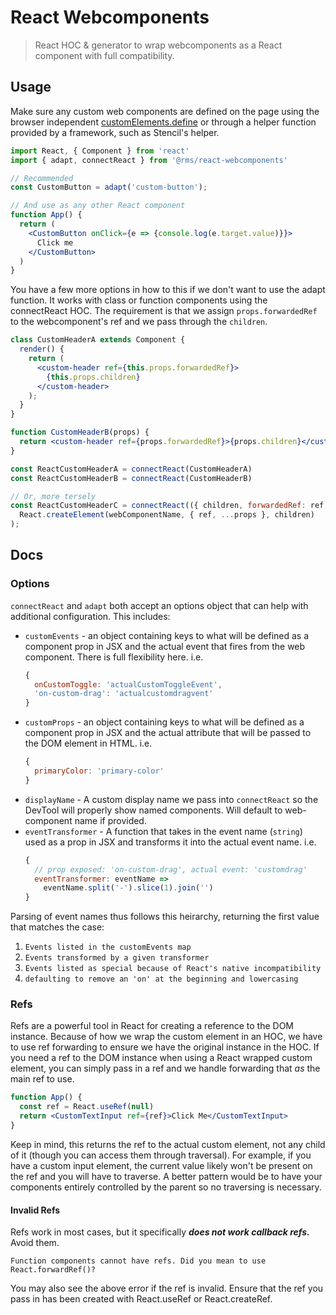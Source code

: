 # React Webcomponents

> React HOC & generator to wrap webcomponents as a React component with full compatibility.

## Usage
Make sure any custom web components are defined on the page using the browser independent
[customElements.define](https://developer.mozilla.org/en-US/docs/Web/API/CustomElementRegistry/define)
or through a helper function provided by a framework, such as Stencil's helper.

```jsx
import React, { Component } from 'react'
import { adapt, connectReact } from '@rms/react-webcomponents'

// Recommended
const CustomButton = adapt('custom-button');

// And use as any other React component
function App() {
  return (
    <CustomButton onClick={e => {console.log(e.target.value)}}>
      Click me
    </CustomButton>
  )
}
```

You have a few more options in how to this if we don't want to use the adapt function. It works with
class or function components using the connectReact HOC. The requirement is that we assign
`props.forwardedRef` to the webcomponent's ref and we pass through the `children`.

```jsx
class CustomHeaderA extends Component {
  render() {
    return (
      <custom-header ref={this.props.forwardedRef}>
        {this.props.children}
      </custom-header>
    );
  }
}

function CustomHeaderB(props) {
  return <custom-header ref={props.forwardedRef}>{props.children}</custom-header>
}

const ReactCustomHeaderA = connectReact(CustomHeaderA)
const ReactCustomHeaderB = connectReact(CustomHeaderB)

// Or, more tersely
const ReactCustomHeaderC = connectReact(({ children, forwardedRef: ref, ...props }) =>
  React.createElement(webComponentName, { ref, ...props }, children)
);
```

## Docs

### Options
`connectReact` and `adapt` both accept an options object that can help with additional configuration.
This includes:
  - `customEvents` - an object containing keys to what will be defined as a component
    prop in JSX and the actual event that fires from the web component. There is full
    flexibility here. i.e.
    ```js
    {
      onCustomToggle: 'actualCustomToggleEvent',
      'on-custom-drag': 'actualcustomdragvent'
    }
    ```
  - `customProps` - an object containing keys to what will be defined as a component
    prop in JSX and the actual attribute that will be passed to the DOM element in HTML. i.e.
    ```js
    {
      primaryColor: 'primary-color'
    }
    ```
  - `displayName` - A custom display name we pass into `connectReact` so the DevTool
    will properly show named components. Will default to web-component name if provided.
  - `eventTransformer` - A function that takes in the event name (`string`) used as a prop in JSX
    and transforms it into the actual event name. i.e.
    ```js
    {
      // prop exposed: 'on-custom-drag', actual event: 'customdrag'
      eventTransformer: eventName =>
        eventName.split('-').slice(1).join('')
    }
    ```

Parsing of event names thus follows this heirarchy, returning the first value that matches the case:
  1. `Events listed in the customEvents map` 
  1. `Events transformed by a given transformer`
  1. `Events listed as special because of React's native incompatibility`
  1. `defaulting to remove an 'on' at the beginning and lowercasing`

### Refs
Refs are a powerful tool in React for creating a reference to the DOM instance. Because of how we wrap
the custom element in an HOC, we have to use ref forwarding to ensure we have the original instance in
the HOC. If you need a ref to the DOM instance when using a React wrapped custom element, you can simply
pass in a ref and we handle forwarding that _as_ the main ref to use.

```jsx
function App() {
  const ref = React.useRef(null)
  return <CustomTextInput ref={ref}>Click Me</CustomTextInput>
}
```

Keep in mind, this returns the ref to the actual custom element, not any child of it (though you can
access them through traversal). For example, if you have a custom input element, the current value
likely won't be present on the ref and you will have to traverse. A better pattern would be to have your
components entirely controlled by the parent so no traversing is necessary.


#### Invalid Refs
Refs work in most cases, but it specifically **_does not work callback refs._** Avoid them.

```
Function components cannot have refs. Did you mean to use React.forwardRef()?
```

You may also see the above error if the ref is invalid. Ensure that the ref you pass in has been created with
React.useRef or React.createRef.
